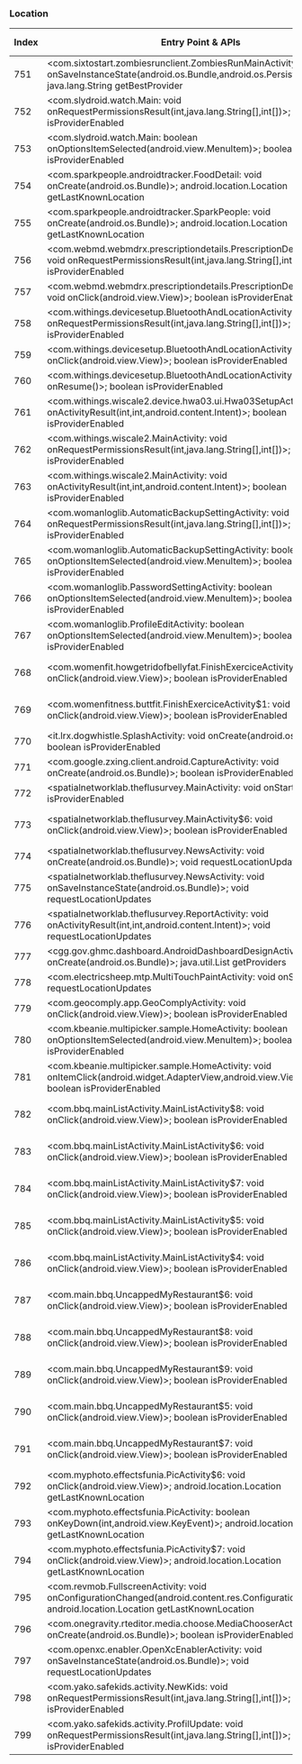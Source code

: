 ### Location
| Index | Entry Point & APIs | Screen shot | Resource id | Label |
| ------------- | ------------- | ------------- |-------------|-------------|
| 751 | <com.sixtostart.zombiesrunclient.ZombiesRunMainActivity: void onSaveInstanceState(android.os.Bundle,android.os.PersistableBundle)>; java.lang.String getBestProvider | ![](D:\COSMOS\output\py\Play_win8\Health_Fitness\com.sixtostart.zombiesrunclient\com.sixtostart.zombiesrunclient.ZombiesRunMainActivity.png) |  | |
| 752 | <com.slydroid.watch.Main: void onRequestPermissionsResult(int,java.lang.String[],int[])>; boolean isProviderEnabled | ![](D:\COSMOS\output\py\Play_win8\Health_Fitness\com.slydroid.watch\com.slydroid.watch.Main.png) |  | |
| 753 | <com.slydroid.watch.Main: boolean onOptionsItemSelected(android.view.MenuItem)>; boolean isProviderEnabled | ![](D:\COSMOS\output\py\Play_win8\Health_Fitness\com.slydroid.watch\com.slydroid.watch.Main.png) |  | |
| 754 | <com.sparkpeople.androidtracker.FoodDetail: void onCreate(android.os.Bundle)>; android.location.Location getLastKnownLocation | ![](D:\COSMOS\output\py\Play_win8\Health_Fitness\com.sparkpeople.androidtracker\com.sparkpeople.androidtracker.FoodDetail.png) |  | |
| 755 | <com.sparkpeople.androidtracker.SparkPeople: void onCreate(android.os.Bundle)>; android.location.Location getLastKnownLocation | ![](D:\COSMOS\output\py\Play_win8\Health_Fitness\com.sparkpeople.androidtracker\com.sparkpeople.androidtracker.SparkPeople.png) |  | |
| 756 | <com.webmd.webmdrx.prescriptiondetails.PrescriptionDetailsActivity: void onRequestPermissionsResult(int,java.lang.String[],int[])>; boolean isProviderEnabled | ![](D:\COSMOS\output\py\Play_win8\Health_Fitness\com.webmd.webmdrx\com.webmd.webmdrx.prescriptiondetails.PrescriptionDetailsActivity.png) |  | |
| 757 | <com.webmd.webmdrx.prescriptiondetails.PrescriptionDetailsActivity: void onClick(android.view.View)>; boolean isProviderEnabled | ![](D:\COSMOS\output\py\Play_win8\Health_Fitness\com.webmd.webmdrx\com.webmd.webmdrx.prescriptiondetails.PrescriptionDetailsActivity.png) |  | |
| 758 | <com.withings.devicesetup.BluetoothAndLocationActivity: void onRequestPermissionsResult(int,java.lang.String[],int[])>; boolean isProviderEnabled | ![](D:\COSMOS\output\py\Play_win8\Health_Fitness\com.withings.wiscale2\com.withings.devicesetup.BluetoothAndLocationActivity.png) |  | |
| 759 | <com.withings.devicesetup.BluetoothAndLocationActivity: void onClick(android.view.View)>; boolean isProviderEnabled | ![](D:\COSMOS\output\py\Play_win8\Health_Fitness\com.withings.wiscale2\com.withings.devicesetup.BluetoothAndLocationActivity.png) |  | |
| 760 | <com.withings.devicesetup.BluetoothAndLocationActivity: void onResume()>; boolean isProviderEnabled | ![](D:\COSMOS\output\py\Play_win8\Health_Fitness\com.withings.wiscale2\com.withings.devicesetup.BluetoothAndLocationActivity.png) |  | |
| 761 | <com.withings.wiscale2.device.hwa03.ui.Hwa03SetupActivity: void onActivityResult(int,int,android.content.Intent)>; boolean isProviderEnabled | ![](D:\COSMOS\output\py\Play_win8\Health_Fitness\com.withings.wiscale2\com.withings.wiscale2.device.hwa03.ui.Hwa03SetupActivity.png) |  | |
| 762 | <com.withings.wiscale2.MainActivity: void onRequestPermissionsResult(int,java.lang.String[],int[])>; boolean isProviderEnabled | ![](D:\COSMOS\output\py\Play_win8\Health_Fitness\com.withings.wiscale2\com.withings.wiscale2.MainActivity.png) |  | |
| 763 | <com.withings.wiscale2.MainActivity: void onActivityResult(int,int,android.content.Intent)>; boolean isProviderEnabled | ![](D:\COSMOS\output\py\Play_win8\Health_Fitness\com.withings.wiscale2\com.withings.wiscale2.MainActivity.png) |  | |
| 764 | <com.womanloglib.AutomaticBackupSettingActivity: void onRequestPermissionsResult(int,java.lang.String[],int[])>; boolean isProviderEnabled | ![](D:\COSMOS\output\py\Play_win8\Health_Fitness\com.womanlog\com.womanloglib.AutomaticBackupSettingActivity.png) |  | |
| 765 | <com.womanloglib.AutomaticBackupSettingActivity: boolean onOptionsItemSelected(android.view.MenuItem)>; boolean isProviderEnabled | ![](D:\COSMOS\output\py\Play_win8\Health_Fitness\com.womanlog\com.womanloglib.AutomaticBackupSettingActivity.png) |  | |
| 766 | <com.womanloglib.PasswordSettingActivity: boolean onOptionsItemSelected(android.view.MenuItem)>; boolean isProviderEnabled | ![](D:\COSMOS\output\py\Play_win8\Health_Fitness\com.womanlog\com.womanloglib.PasswordSettingActivity.png) |  | |
| 767 | <com.womanloglib.ProfileEditActivity: boolean onOptionsItemSelected(android.view.MenuItem)>; boolean isProviderEnabled | ![](D:\COSMOS\output\py\Play_win8\Health_Fitness\com.womanlog\com.womanloglib.ProfileEditActivity.png) |  | |
| 768 | <com.womenfit.howgetridofbellyfat.FinishExerciceActivity$1: void onClick(android.view.View)>; boolean isProviderEnabled | ![](D:\COSMOS\output\py\Play_win8\Health_Fitness\com.womenfit.howgetridofbellyfat\com.womenfit.howgetridofbellyfat.FinishExerciceActivity.png) | {'2131558533': <sensitive_component.SensitiveComponent.SensitiveView object at 0x0000026CFFB11550>} | |
| 769 | <com.womenfitness.buttfit.FinishExerciceActivity$1: void onClick(android.view.View)>; boolean isProviderEnabled | ![](D:\COSMOS\output\py\Play_win8\Health_Fitness\com.womenfitness.buttfit\com.womenfitness.buttfit.FinishExerciceActivity.png) | {'2131558529': <sensitive_component.SensitiveComponent.SensitiveView object at 0x0000026CFFA859B0>} | |
| 770 | <it.lrx.dogwhistle.SplashActivity: void onCreate(android.os.Bundle)>; boolean isProviderEnabled | ![](D:\COSMOS\output\py\Play_win8\Health_Fitness\it.lrx.dogtitaniumwhistle\it.lrx.dogwhistle.SplashActivity.png) |  | |
| 771 | <com.google.zxing.client.android.CaptureActivity: void onCreate(android.os.Bundle)>; boolean isProviderEnabled | ![](D:\COSMOS\output\py\Play_win8\Health_Fitness\me.rtrt.app2\com.google.zxing.client.android.CaptureActivity.png) |  | |
| 772 | <spatialnetworklab.theflusurvey.MainActivity: void onStart()>; boolean isProviderEnabled | ![](D:\COSMOS\output\py\Play_win8\Health_Fitness\spatialnetworklab.theflusurvey\spatialnetworklab.theflusurvey.MainActivity.png) |  | |
| 773 | <spatialnetworklab.theflusurvey.MainActivity$6: void onClick(android.view.View)>; boolean isProviderEnabled | ![](D:\COSMOS\output\py\Play_win8\Health_Fitness\spatialnetworklab.theflusurvey\spatialnetworklab.theflusurvey.MainActivity.png) | {'2131558690': <sensitive_component.SensitiveComponent.SensitiveView object at 0x0000026CFFE5B9E8>} | |
| 774 | <spatialnetworklab.theflusurvey.NewsActivity: void onCreate(android.os.Bundle)>; void requestLocationUpdates | ![](D:\COSMOS\output\py\Play_win8\Health_Fitness\spatialnetworklab.theflusurvey\spatialnetworklab.theflusurvey.NewsActivity.png) |  | |
| 775 | <spatialnetworklab.theflusurvey.NewsActivity: void onSaveInstanceState(android.os.Bundle)>; void requestLocationUpdates | ![](D:\COSMOS\output\py\Play_win8\Health_Fitness\spatialnetworklab.theflusurvey\spatialnetworklab.theflusurvey.NewsActivity.png) |  | |
| 776 | <spatialnetworklab.theflusurvey.ReportActivity: void onActivityResult(int,int,android.content.Intent)>; void requestLocationUpdates | ![](D:\COSMOS\output\py\Play_win8\Health_Fitness\spatialnetworklab.theflusurvey\spatialnetworklab.theflusurvey.ReportActivity.png) |  | |
| 777 | <cgg.gov.ghmc.dashboard.AndroidDashboardDesignActivity: void onCreate(android.os.Bundle)>; java.util.List getProviders | ![](D:\COSMOS\output\py\Play_win8\Libraries_Demo\cgg.gov.ghmc\cgg.gov.ghmc.dashboard.AndroidDashboardDesignActivity.png) |  | |
| 778 | <com.electricsheep.mtp.MultiTouchPaintActivity: void onStart()>; void requestLocationUpdates | ![](D:\COSMOS\output\py\Play_win8\Libraries_Demo\com.electricsheep.mtp\com.electricsheep.mtp.MultiTouchPaintActivity.png) |  | |
| 779 | <com.geocomply.app.GeoComplyActivity: void onClick(android.view.View)>; boolean isProviderEnabled | ![](D:\COSMOS\output\py\Play_win8\Libraries_Demo\com.geocomply.app\com.geocomply.app.GeoComplyActivity.png) |  | |
| 780 | <com.kbeanie.multipicker.sample.HomeActivity: boolean onOptionsItemSelected(android.view.MenuItem)>; boolean isProviderEnabled | ![](D:\COSMOS\output\py\Play_win8\Libraries_Demo\com.kbeanie.multipicker.sample\com.kbeanie.multipicker.sample.HomeActivity.png) |  | |
| 781 | <com.kbeanie.multipicker.sample.HomeActivity: void onItemClick(android.widget.AdapterView,android.view.View,int,long)>; boolean isProviderEnabled | ![](D:\COSMOS\output\py\Play_win8\Libraries_Demo\com.kbeanie.multipicker.sample\com.kbeanie.multipicker.sample.HomeActivity.png) |  | |
| 782 | <com.bbq.mainListActivity.MainListActivity$8: void onClick(android.view.View)>; boolean isProviderEnabled | ![](D:\COSMOS\output\py\Play_win8\Libraries_Demo\com.main.bbq\com.bbq.mainListActivity.MainListActivity.png) | {'2131362112': <sensitive_component.SensitiveComponent.SensitiveView object at 0x0000026CFFDC5DD8>} | |
| 783 | <com.bbq.mainListActivity.MainListActivity$6: void onClick(android.view.View)>; boolean isProviderEnabled | ![](D:\COSMOS\output\py\Play_win8\Libraries_Demo\com.main.bbq\com.bbq.mainListActivity.MainListActivity.png) | {'2131362108': <sensitive_component.SensitiveComponent.SensitiveView object at 0x0000026CFFDC5B38>} | |
| 784 | <com.bbq.mainListActivity.MainListActivity$7: void onClick(android.view.View)>; boolean isProviderEnabled | ![](D:\COSMOS\output\py\Play_win8\Libraries_Demo\com.main.bbq\com.bbq.mainListActivity.MainListActivity.png) | {'2131362110': <sensitive_component.SensitiveComponent.SensitiveView object at 0x0000026CFFDC51D0>} | |
| 785 | <com.bbq.mainListActivity.MainListActivity$5: void onClick(android.view.View)>; boolean isProviderEnabled | ![](D:\COSMOS\output\py\Play_win8\Libraries_Demo\com.main.bbq\com.bbq.mainListActivity.MainListActivity.png) | {'2131362107': <sensitive_component.SensitiveComponent.SensitiveView object at 0x0000026CFFDC5860>} | |
| 786 | <com.bbq.mainListActivity.MainListActivity$4: void onClick(android.view.View)>; boolean isProviderEnabled | ![](D:\COSMOS\output\py\Play_win8\Libraries_Demo\com.main.bbq\com.bbq.mainListActivity.MainListActivity.png) | {'2131362106': <sensitive_component.SensitiveComponent.SensitiveView object at 0x0000026CFFDC5F60>} | |
| 787 | <com.main.bbq.UncappedMyRestaurant$6: void onClick(android.view.View)>; boolean isProviderEnabled | ![](D:\COSMOS\output\py\Play_win8\Libraries_Demo\com.main.bbq\com.main.bbq.UncappedMyRestaurant.png) | {'2131362107': <sensitive_component.SensitiveComponent.SensitiveView object at 0x0000026CFFE914A8>} | |
| 788 | <com.main.bbq.UncappedMyRestaurant$8: void onClick(android.view.View)>; boolean isProviderEnabled | ![](D:\COSMOS\output\py\Play_win8\Libraries_Demo\com.main.bbq\com.main.bbq.UncappedMyRestaurant.png) | {'2131362110': <sensitive_component.SensitiveComponent.SensitiveView object at 0x0000026CFFE91BA8>} | |
| 789 | <com.main.bbq.UncappedMyRestaurant$9: void onClick(android.view.View)>; boolean isProviderEnabled | ![](D:\COSMOS\output\py\Play_win8\Libraries_Demo\com.main.bbq\com.main.bbq.UncappedMyRestaurant.png) | {'2131362112': <sensitive_component.SensitiveComponent.SensitiveView object at 0x0000026CFFE91518>} | |
| 790 | <com.main.bbq.UncappedMyRestaurant$5: void onClick(android.view.View)>; boolean isProviderEnabled | ![](D:\COSMOS\output\py\Play_win8\Libraries_Demo\com.main.bbq\com.main.bbq.UncappedMyRestaurant.png) | {'2131362106': <sensitive_component.SensitiveComponent.SensitiveView object at 0x0000026CFFE91FD0>} | |
| 791 | <com.main.bbq.UncappedMyRestaurant$7: void onClick(android.view.View)>; boolean isProviderEnabled | ![](D:\COSMOS\output\py\Play_win8\Libraries_Demo\com.main.bbq\com.main.bbq.UncappedMyRestaurant.png) | {'2131362108': <sensitive_component.SensitiveComponent.SensitiveView object at 0x0000026CFFE911D0>} | |
| 792 | <com.myphoto.effectsfunia.PicActivity$6: void onClick(android.view.View)>; android.location.Location getLastKnownLocation | ![](D:\COSMOS\output\py\Play_win8\Libraries_Demo\com.myphoto.effectsfunia\com.myphoto.effectsfunia.PicActivity.png) |  | |
| 793 | <com.myphoto.effectsfunia.PicActivity: boolean onKeyDown(int,android.view.KeyEvent)>; android.location.Location getLastKnownLocation | ![](D:\COSMOS\output\py\Play_win8\Libraries_Demo\com.myphoto.effectsfunia\com.myphoto.effectsfunia.PicActivity.png) |  | |
| 794 | <com.myphoto.effectsfunia.PicActivity$7: void onClick(android.view.View)>; android.location.Location getLastKnownLocation | ![](D:\COSMOS\output\py\Play_win8\Libraries_Demo\com.myphoto.effectsfunia\com.myphoto.effectsfunia.PicActivity.png) |  | |
| 795 | <com.revmob.FullscreenActivity: void onConfigurationChanged(android.content.res.Configuration)>; android.location.Location getLastKnownLocation | ![](D:\COSMOS\output\py\Play_win8\Libraries_Demo\com.myphoto.effectsfunia\com.revmob.FullscreenActivity.png) |  | |
| 796 | <com.onegravity.rteditor.media.choose.MediaChooserActivity: void onCreate(android.os.Bundle)>; boolean isProviderEnabled | ![](D:\COSMOS\output\py\Play_win8\Libraries_Demo\com.onegravity.rteditor.demo\com.onegravity.rteditor.media.choose.MediaChooserActivity.png) |  | |
| 797 | <com.openxc.enabler.OpenXcEnablerActivity: void onSaveInstanceState(android.os.Bundle)>; void requestLocationUpdates | ![](D:\COSMOS\output\py\Play_win8\Libraries_Demo\com.openxcplatform.enabler\com.openxc.enabler.OpenXcEnablerActivity.png) |  | |
| 798 | <com.yako.safekids.activity.NewKids: void onRequestPermissionsResult(int,java.lang.String[],int[])>; boolean isProviderEnabled | ![](D:\COSMOS\output\py\Play_win8\Libraries_Demo\com.safekids.android\com.yako.safekids.activity.NewKids.png) |  | |
| 799 | <com.yako.safekids.activity.ProfilUpdate: void onRequestPermissionsResult(int,java.lang.String[],int[])>; boolean isProviderEnabled | ![](D:\COSMOS\output\py\Play_win8\Libraries_Demo\com.safekids.android\com.yako.safekids.activity.ProfilUpdate.png) |  | |
